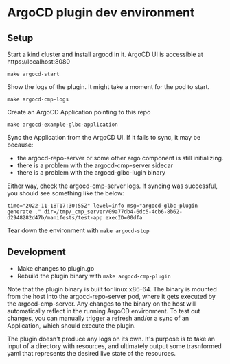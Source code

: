 # ArgoCD plugin dev environment

## Setup

Start a kind cluster and install argocd in it. ArgoCD UI is accessible at https://localhost:8080

`make argocd-start`

Show the logs of the plugin. It might take a moment for the pod to start.

`make argocd-cmp-logs`

Create an ArgoCD Application pointing to this repo

`make argocd-example-glbc-application`

Sync the Application from the ArgoCD UI.
If it fails to sync, it may be because:

* the argocd-repo-server or some other argo component is still initializing.
* there is a problem with the argocd-cmp-server sidecar
* there is a problem with the argocd-glbc-lugin binary

Either way, check the argocd-cmp-server logs.
If syncing was successful, you should see something like the below:

```
time="2022-11-18T17:30:55Z" level=info msg="argocd-glbc-plugin generate ." dir=/tmp/_cmp_server/09a77db4-6dc5-4cb6-8b62-d2948282d47b/manifests/test-app execID=00dfa
```

Tear down the environment with `make argocd-stop`

## Development

* Make changes to plugin.go
* Rebuild the plugin binary with `make argocd-cmp-plugin`

Note that the plugin binary is built for linux x86-64.
The binary is mounted from the host into the argocd-repo-server pod, where it gets executed by the argocd-cmp-server.
Any changes to the binary on the host will automatically reflect in the running ArgoCD environment.
To test out changes, you can manually trigger a refresh and/or a sync of an Application,
which should execute the plugin.

The plugin doesn't produce any logs on its own.
It's purpose is to take an input of a directory with resources, and ultimately output some trasnformed yaml that represents the desired live state of the resources.
